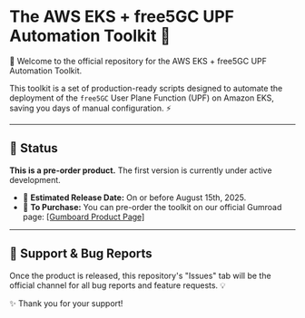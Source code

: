 # The AWS EKS + free5GC UPF Automation Toolkit 🚀

👋 Welcome to the official repository for the AWS EKS + free5GC UPF Automation Toolkit.

This toolkit is a set of production-ready scripts designed to automate the deployment of the `free5GC` User Plane Function (UPF) on Amazon EKS, saving you days of manual configuration. ⚡

---

## 🚧 Status

**This is a pre-order product.** The first version is currently under active development.

* 📅 **Estimated Release Date:** On or before August 15th, 2025.
* 🛒 **To Purchase:** You can pre-order the toolkit on our official Gumroad page: [[Gumboard Product Page]](https://dobrodub.gumroad.com/l/xkynit)

---

## 🐛 Support & Bug Reports

Once the product is released, this repository's "Issues" tab will be the official channel for all bug reports and feature requests. 💡

✨ Thank you for your support!